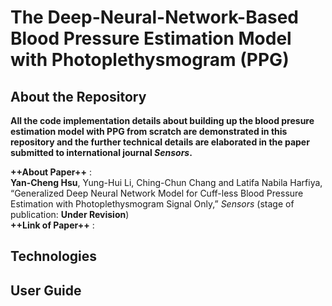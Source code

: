 # **The Deep-Neural-Network-Based Blood Pressure Estimation Model with Photoplethysmogram (PPG)**


## About the Repository

**All the code implementation details about building up the blood presure estimation model with PPG from scratch are demonstrated in this repository and the further technical details are elaborated in the paper submitted to international journal *Sensors*.**

**++About Paper++** :<br>
**Yan-Cheng Hsu**, Yung-Hui Li, Ching-Chun Chang and Latifa Nabila Harfiya, “Generalized Deep Neural Network Model for Cuff-less Blood Pressure Estimation with Photoplethysmogram Signal Only,” *Sensors* (stage of publication: **Under Revision**)<br>
**++Link of Paper++** :<br>



## Technologies

## User Guide






